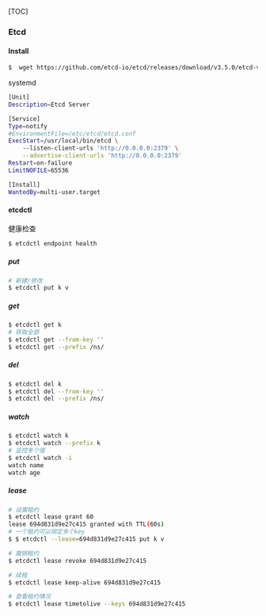 [TOC]

### Etcd

#### Install

~~~bash
$  wget https://github.com/etcd-io/etcd/releases/download/v3.5.0/etcd-v3.5.0-linux-arm64.tar.gz
~~~

systemd

~~~bash
[Unit]
Description=Etcd Server

[Service]
Type=notify
#EnvironmentFile=/etc/etcd/etcd.conf
ExecStart=/usr/local/bin/etcd \
	--listen-client-urls 'http://0.0.0.0:2379' \
    --advertise-client-urls 'http://0.0.0.0:2379'
Restart=on-failure
LimitNOFILE=65536

[Install]
WantedBy=multi-user.target
~~~

#### etcdctl

健康检查

~~~bash
$ etcdctl endpoint health
~~~

##### put

~~~bash
# 新建/修改
$ etcdctl put k v
~~~

##### get

~~~bash
$ etcdctl get k
# 获取全部
$ etcdctl get --from-key ''
$ etcdctl get --prefix /ns/
~~~

##### del

~~~bash
$ etcdctl del k
$ etcdctl del --from-key ''
$ etcdctl del --prefix /ns/
~~~

##### watch

~~~bash
$ etcdctl watch k
$ etcdctl watch --prefix k
# 监控多个值
$ etcdctl watch -i
watch name
watch age
~~~

##### lease

~~~bash
# 设置租约
$ etcdctl lease grant 60
lease 694d831d9e27c415 granted with TTL(60s)
# 一个租约可以绑定多个key
$ $ etcdctl --lease=694d831d9e27c415 put k v

# 撤销租约
$ etcdctl lease revoke 694d831d9e27c415

# 续租
$ etcdctl lease keep-alive 694d831d9e27c415

# 查看租约情况
$ etcdctl lease timetolive --keys 694d831d9e27c415
~~~